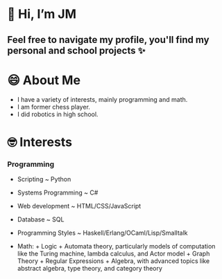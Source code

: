 # 👋 Hi, I’m JM
## Feel free to navigate my profile, you'll find my personal and school projects ✨

# 😄 About Me
- I have a variety of interests, mainly programming and math.
- I am former chess player.
- I did robotics in high school.

# 🤓 Interests
### Programming
- Scripting ~ Python
- Systems Programming ~ C#
- Web development ~ HTML/CSS/JavaScript
- Database ~ SQL
- Programming Styles ~ Haskell/Erlang/OCaml/Lisp/Smalltalk

- Math:
        + Logic
        + Automata theory, particularly models of computation like the Turing machine, lambda calculus, and Actor model
        + Graph Theory
        + Regular Expressions
        + Algebra, with advanced topics like abstract algebra, type theory, and category theory
